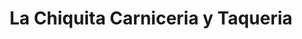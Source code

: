 ---
title: "La Chiquita Carniceria y Taqueria"
url: /villa-rica/la-chiquita-carniceria-y-taqueria/
shop: general
---